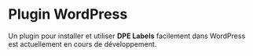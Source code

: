 # Plugin WordPress

Un plugin pour installer et utiliser **DPE Labels** facilement dans WordPress est actuellement en
cours de développement. 